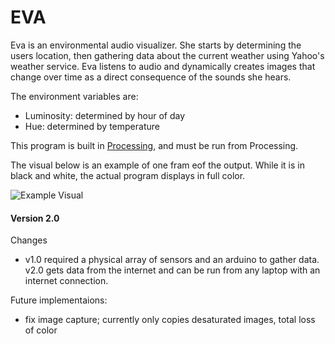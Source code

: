 EVA
=======

Eva is an environmental audio visualizer. She starts by determining the users location, then gathering data about the current weather using Yahoo's weather service. Eva listens to audio and dynamically creates images that change over time as a direct consequence of the sounds she hears.

The environment variables are:
  * Luminosity: determined by hour of day
  * Hue: determined by temperature

This program is built in [Processing](processing.org), and must be run from Processing.

The visual below is an example of one fram eof the output. While it is in black and white, the actual program displays in full color.

![Example Visual](http://imgur.com/K4PBkSx.png, "Desaturated")

#### Version 2.0
Changes
 - v1.0 required a physical array of sensors and an arduino to gather data. v2.0 gets data from the internet and can be run from any laptop with an internet connection.

 Future implementaions:
  - fix image capture; currently only copies desaturated images, total loss of color
